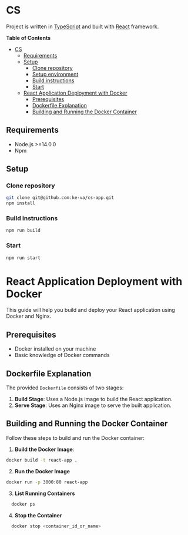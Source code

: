 # CS

Project is written in [TypeScript](https://www.typescriptlang.org/) and built with [React](https://react.dev/) framework.

**Table of Contents**

- [CS](#cs)
  - [Requirements](#requirements)
  - [Setup](#setup)
    - [Clone repository](#clone-repository)
    - [Setup environment](#setup-environment)
    - [Build instructions](#build-instructions)
    - [Start](#start)
  - [React Application Deployment with Docker](#react-application-deployment-with-docker)
    - [Prerequisites](#prerequisites)
    - [Dockerfile Explanation](#dockerfile-explanation)
    - [Building and Running the Docker Container](#building-and-running-the-docker-container)

## Requirements

- Node.js >=14.0.0
- Npm

## Setup

### Clone repository

```bash
git clone git@github.com:ke-va/cs-app.git
npm install
```

### Build instructions
```bash
npm run build
```

### Start

```bash
npm run start
```

# React Application Deployment with Docker

This guide will help you build and deploy your React application using Docker and Nginx.

## Prerequisites

- Docker installed on your machine
- Basic knowledge of Docker commands

## Dockerfile Explanation

The provided `Dockerfile` consists of two stages:

1. **Build Stage**: Uses a Node.js image to build the React application.
2. **Serve Stage**: Uses an Nginx image to serve the built application.

## Building and Running the Docker Container

Follow these steps to build and run the Docker container:

1. **Build the Docker Image**:

  ```sh
  docker build -t react-app .
  ```

2. **Run the Docker Image**
  ```sh
  docker run -p 3000:80 react-app
  ```

3. **List Running Containers**
  ```sh
    docker ps
  ```

4. **Stop the Container**
  ```sh
    docker stop <container_id_or_name>
  ```